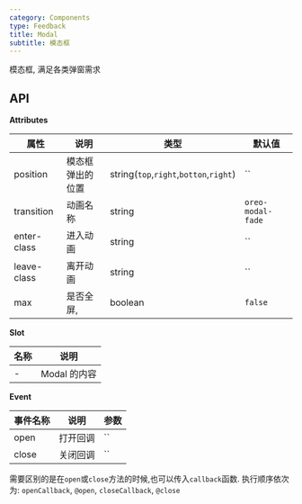 ```yaml
---
category: Components
type: Feedback
title: Modal
subtitle: 模态框
---
```


模态框, 满足各类弹窗需求

 <!-- ### 规则 
- 区块中的内容应该是同类元素，eg：都是图片，或者都是图标+文字。 -->


## API


**Attributes**

属性 | 说明 | 类型 | 默认值
----|-----|------|------
| position    |    模态框弹出的位置     | string(`top`,`right`,`botton`,`right`)  | `` |
| transition    |   动画名称   | string  | `oreo-modal-fade` |
| enter-class    |   进入动画     | string  |  `` |
| leave-class    |   离开动画     | string  |  `` |
| max    |   是否全屏,     | boolean  | `false` |

**Slot**

名称 | 说明 
----|-----
| - |    Modal 的内容  |

**Event**

事件名称 | 说明 | 参数 
----|-----|------
| open    |    打开回调     | `` |
| close    |   关闭回调   | `` |

需要区别的是在`open`或`close`方法的时候,也可以传入`callback`函数. 执行顺序依次为:
`openCallback`, `@open`, `closeCallback`, `@close`


